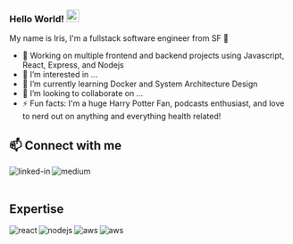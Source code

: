 ### Hello World! <img src="https://media.giphy.com/media/hvRJCLFzcasrR4ia7z/giphy.gif" width="23px">
My name is Iris, I'm a fullstack software engineer from SF 🌉
- 🔭 Working on multiple frontend and backend projects using Javascript, React, Express, and Nodejs
- 👀 I’m interested in ...
- 🌱 I’m currently learning Docker and System Architecture Design
- 💞️ I’m looking to collaborate on ...
- ⚡ Fun facts: I'm a huge Harry Potter Fan, podcasts enthusiast, and love to nerd out on anything and everything health related! 
    

## 📫 Connect with me
[<img align="left" alt="linked-in" src="https://img.shields.io/badge/linkedin-%230077B5.svg?&style=for-the-badge&logo=linkedin&logoColor=white" />](https://www.linkedin.com/in/irisxuejiang)
[<img align="left" alt="medium" src="https://img.shields.io/badge/medium-%2312100E.svg?&style=for-the-badge&logo=medium&logoColor=white" />]()

<br>
<br>

## Expertise
<img align="left" alt="react" src="https://img.shields.io/badge/react%20-%2320232a.svg?&style=for-the-badge&logo=react&logoColor=%2361DAFB" />
<img align="left" alt="nodejs" src="https://img.shields.io/badge/node.js%20-%2343853D.svg?&style=for-the-badge&logo=node.js&logoColor=white" />
<img align="left" alt="aws" src="https://img.shields.io/badge/Amazon%20AWS-%23232F3E?logo=amazon-aws&logoColor=white&style=for-the-badge" />
<img align="left" alt="aws" src="https://img.shields.io/badge/javascript-js-orange?style=for-the-badge&logo=appveyor" />

<br>
<br>
<!---
irisj23/irisj23 is a ✨ special ✨ repository because its `README.md` (this file) appears on your GitHub profile.
You can click the Preview link to take a look at your changes.
--->
